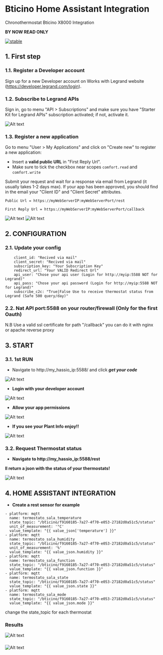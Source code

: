 # Bticino Home Assistant Integration
Chronothermostat Bticino X8000 Integration

**BY NOW READ ONLY**

[![stable](http://badges.github.io/stability-badges/dist/stable.svg)](http://github.com/badges/stability-badges)

## 1. First step

### 1.1. Register a Developer account
Sign up for a new Developer account on Works with Legrand website (https://developer.legrand.com/login).

### 1.2. Subscribe to Legrand APIs
Sign in, go to menu "API > Subscriptions" and make sure you have "Starter Kit for Legrand APIs" subscription activated; if not, activate it.

![Alt text](https://github.com/andrea-mattioli/bticino_X8000_rest_api/raw/test/screenshots/subscription.PNG?raw=true "App Register")

### 1.3. Register a new application
Go to menu "User > My Applications" and click on "Create new" to register a new application:
- Insert a **valid public URL** in "First Reply Url". 
- Make sure to tick the checkbox near scopes `comfort.read` and `comfort.write`

Submit your request and wait for a response via email from Legrand (it usually takes 1-2 days max).
If your app has been approved, you should find in the email your "Client ID" and "Client Secret" attributes.

```
Public Url = https://myWebServerIP:myWebServerPort/rest
```
```
First Reply Url = https://myWebServerIP:myWebServerPort/callback
```
![Alt text](https://github.com/andrea-mattioli/bticino_X8000_rest_api/raw/test/screenshots/app1.png?raw=true "App Register")
![Alt text](https://github.com/andrea-mattioli/bticino_X8000_rest_api/raw/test/screenshots/app2.png?raw=true "App Register")

## 2. CONFIGURATION

### 2.1. Update your config
```
    client_id: "Recived via mail"
    client_secret: "Recived via mail"
    subscription_key: "Your Subscription Key"
    redirect_url: "Your VALID Redirect Url"
    api_user: "Chose your api user (Login for http://myip:5588 NOT for Legrand)"
    api_pass: "Chose your api password (Login for http://myip:5588 NOT for Legrand)"
    subscribe_c2c: "True|False Use to receive thermostat status from Legrand (Safe 500 query/day)"
```
### 2.2. Nat API port:5588 on your router/firewall (Only for the first Oauth)
N.B Use a valid ssl certificate for path "/callback" you can do it with nginx or apache reverse proxy
## 3. START

### 3.1. 1st RUN
- Navigate to http://my_hassio_ip:5588/ and click ***get your code***

![Alt text](https://github.com/andrea-mattioli/bticino_X8000_rest_api/raw/test/screenshots/api1.png?raw=true "Api Allow")

- **Login with your developer account**


![Alt text](https://github.com/andrea-mattioli/bticino_X8000_rest_api/raw/test/screenshots/api2.png?raw=true "Api Allow")

- **Allow your app permissions**


![Alt text](https://github.com/andrea-mattioli/bticino_X8000_rest_api/raw/test/screenshots/api3.png?raw=true "Api Allow")

- **If you see your Plant Info enjoy!!**


![Alt text](https://github.com/andrea-mattioli/bticino_X8000_rest_api/raw/test/screenshots/api4.png?raw=true "Api Allow")

### 3.2. Request Thermostat status

- **Navigate to http://my_hassio_ip:5588/rest**

**ll return a json with the status of your thermostats!**


![Alt text](https://github.com/andrea-mattioli/bticino_X8000_rest_api/raw/test/screenshots/api5.png?raw=true "Api Allow")


## 4. HOME ASSISTANT INTEGRATION

- **Create a rest sensor for example**

```
- platform: mqtt
  name: termostato_sala_temperature
  state_topic: "/bticino/f9160185-7a27-4f70-e053-27182d0a51c5/status"
  unit_of_measurement: '°C'
  value_template: "{{ value_json['temperature'] }}"
- platform: mqtt
  name: termostato_sala_humidity
  state_topic: "/bticino/f9160185-7a27-4f70-e053-27182d0a51c5/status"
  unit_of_measurement: '%'
  value_template: "{{ value_json.humidity }}"
- platform: mqtt
  name: termostato_sala_function
  state_topic: "/bticino/f9160185-7a27-4f70-e053-27182d0a51c5/status"
  value_template: "{{ value_json.function }}"
- platform: mqtt
  name: termostato_sala_state
  state_topic: "/bticino/f9160185-7a27-4f70-e053-27182d0a51c5/status"
  value_template: "{{ value_json.state }}"
- platform: mqtt
  name: termostato_sala_mode
  state_topic: "/bticino/f9160185-7a27-4f70-e053-27182d0a51c5/status"
  value_template: "{{ value_json.mode }}"
```
change the state_topic for each thermostat
### Results

![Alt text](https://github.com/andrea-mattioli/bticino_X8000_rest_api/raw/test/screenshots/home_ass1.PNG?raw=true "Api Allow")

###

![Alt text](https://github.com/andrea-mattioli/bticino_X8000_rest_api/raw/test/screenshots/home_ass2.PNG?raw=true "Api Allow")
